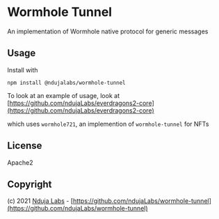 # Wormhole Tunnel
An implementation of Wormhole native protocol for generic messages

## Usage

Install with
```
npm install @ndujalabs/wormhole-tunnel
```

To look at an example of usage, look at [https://github.com/ndujaLabs/everdragons2-core](https://github.com/ndujaLabs/everdragons2-core)

which uses `wormhole721`, an implemention of `wormhole-tunnel` for NFTs

## License

Apache2

## Copyright

(c) 2021 [Nduja Labs](https://ndujalabs.com) - [https://github.com/ndujaLabs/wormhole-tunnel](https://github.com/ndujaLabs/wormhole-tunnel)
~~~~~~~~

